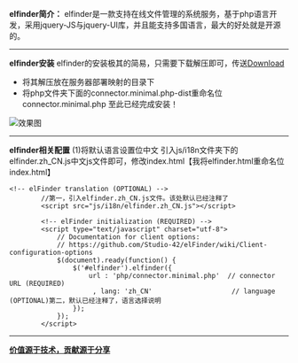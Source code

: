 **elfinder简介：**
elfinder是一款支持在线文件管理的系统服务，基于php语言开发，采用jquery-JS与jquery-UI库，并且能支持多国语言，最大的好处就是开源的。
___
**elfinder安装**
elfinder的安装极其的简易，只需要下载解压即可，传送[Download](http://studio-42.github.io/elFinder)
- 将其解压放在服务器部署映射的目录下
- 将php文件夹下面的connector.minimal.php-dist重命名位connector.minimal.php
至此已经完成安装！

![效果图](http://upload-images.jianshu.io/upload_images/1678789-bd93c57c041698da.png?imageMogr2/auto-orient/strip%7CimageView2/2/w/1240)
___
**elfinder相关配置**
(1)将默认语言设置位中文
引入js/i18n文件夹下的elfinder.zh_CN.js中文js文件即可，修改index.html【我将elfinder.html重命名位index.html】
~~~
<!-- elFinder translation (OPTIONAL) -->
        //第一，引入elfinder.zh_CN.js文件。该处默认已经注释了
		<script src="js/i18n/elfinder.zh_CN.js"></script>

		<!-- elFinder initialization (REQUIRED) -->
		<script type="text/javascript" charset="utf-8">
			// Documentation for client options:
			// https://github.com/Studio-42/elFinder/wiki/Client-configuration-options
			$(document).ready(function() {
				$('#elfinder').elfinder({
					url : 'php/connector.minimal.php'  // connector URL (REQUIRED)
					 , lang: 'zh_CN'                    // language (OPTIONAL)第二，默认已经注释了，语言选择说明
				});
			});
		</script>
~~~
___
**[价值源于技术，贡献源于分享](https://github.com/alicfeng)**











